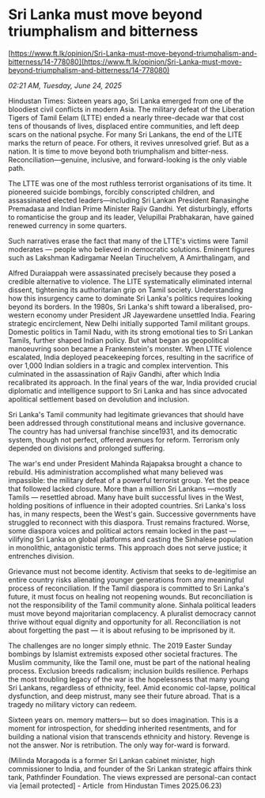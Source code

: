 # Sri Lanka must move beyond triumphalism and bitterness

[https://www.ft.lk/opinion/Sri-Lanka-must-move-beyond-triumphalism-and-bitterness/14-778080](https://www.ft.lk/opinion/Sri-Lanka-must-move-beyond-triumphalism-and-bitterness/14-778080)

*02:21 AM, Tuesday, June 24, 2025*

Hindustan Times: Sixteen years ago, Sri Lanka emerged from one of the bloodiest civil conflicts in modern Asia. The military defeat of the Liberation Tigers of Tamil Eelam (LTTE) ended a nearly three-decade war that cost tens of thousands of lives, displaced entire communities, and left deep scars on the national psyche. For many Sri Lankans, the end of the LITE marks the return of peace. For others, it revives unresolved grief. But as a nation. It is time to move beyond both triumphalism and bitter-ness. Reconciliation—genuine, inclusive, and forward-looking is the only viable path.

The LTTE was one of the most ruthless terrorist organisations of its time. It pioneered suicide bombings, forcibly conscripted children, and assassinated elected leaders—including Sri Lankan President Ranasinghe Premadasa and Indian Prime Minister Rajiv Gandhi. Yet disturbingly, efforts to romanticise the group and its leader, Velupillai Prabhakaran, have gained renewed currency in some quarters.

Such narratives erase the fact that many of the LTTE's victims were Tamil moderates — people who believed in democratic solutions. Eminent figures such as Lakshman Kadirgamar Neelan Tiruchelvem, A Amirthalingam, and

Alfred Duraiappah were assassinated precisely because they posed a credible alternative to violence. The LITE systematically eliminated internal dissent, tightening its authoritarian grip on Tamil society. Understanding how this insurgency came to dominate Sri Lanka's politics requires looking beyond its borders. In the 1980s, Sri Lanka's shift toward a liberalised, pro-western economy under President JR Jayewardene unsettled India. Fearing strategic encirclement, New Delhi initially supported Tamil militant groups. Domestic politics in Tamil Nadu, with its strong emotional ties to Sri Lankan Tamils, further shaped Indian policy. But what began as geopolitical manoeuvring soon became a Frankenstein's monster. When LTTE violence escalated, India deployed peacekeeping forces, resulting in the sacrifice of over 1,000 Indian soldiers in a tragic and complex intervention. This culminated in the assassination of Rajiv Gandhi, after which India recalibrated its approach. In the final years of the war, India provided crucial diplomatic and intelligence support to Sri Lanka and has since advocated apolitical settlement based on devolution and inclusion.

Sri Lanka's Tamil community had legitimate grievances that should have been addressed through constitutional means and inclusive governance. The country has had universal franchise since1931, and its democratic system, though not perfect, offered avenues for reform. Terrorism only depended on divisions and prolonged suffering.

The war's end under President Mahinda Rajapaksa brought a chance to rebuild. His administration accomplished what many believed was impassible: the military defeat of a powerful terrorist group. Yet the peace that followed lacked closure. More than a million Sri Lankans —mostly Tamils — resettled abroad. Many have built successful lives in the West, holding positions of influence in their adopted countries. Sri Lanka's loss has, in many respects, been the West's gain. Successive governments have struggled to reconnect with this diaspora. Trust remains fractured. Worse, some diaspora voices and political actors remain locked in the past — vilifying Sri Lanka on global platforms and casting the Sinhalese population in monolithic, antagonistic terms. This approach does not serve justice; it entrenches division.

Grievance must not become identity. Activism that seeks to de-legitimise an entire country risks alienating younger generations from any meaningful process of reconciliation. If the Tamil diaspora is committed to Sri Lanka's future, it must focus on healing not reopening wounds. But reconciliation is not the responsibility of the Tamil community alone. Sinhala political leaders must move beyond majoritarian complacency. A pluralist democracy cannot thrive without equal dignity and opportunity for all. Reconciliation is not about forgetting the past — it is about refusing to be imprisoned by it.

The challenges are no longer simply ethnic. The 2019 Easter Sunday bombings by Islamist extremists exposed other societal fractures. The Muslim community, like the Tamil one, must be part of the national healing process. Exclusion breeds radicalism; inclusion builds resilience. Perhaps the most troubling legacy of the war is the hopelessness that many young Sri Lankans, regardless of ethnicity, feel. Amid economic col-lapse, political dysfunction, and deep mistrust, many see their future abroad. That is a tragedy no military victory can redeem.

Sixteen years on. memory matters— but so does imagination. This is a moment for introspection, for shedding inherited resentments, and for building a national vision that transcends ethnicity and history. Revenge is not the answer. Nor is retribution. The only way for-ward is forward.

(Milinda Moragoda is a former Sri Lankan cabinet minister, high commissioner to India, and founder of the Sri Lankan strategic affairs think tank, Pathfinder Foundation. The views expressed are personal-can contact via [email protected] - Article  from Hindustan Times 2025.06.23)

